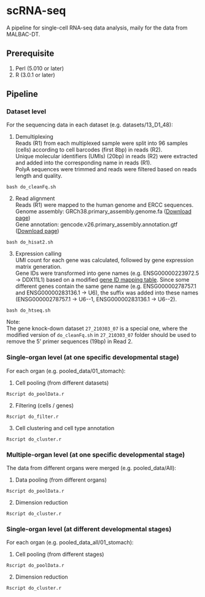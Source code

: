 # scRNA-seq
A pipeline for single-cell RNA-seq data analysis, maily for the data from MALBAC-DT.

## Prerequisite
1. Perl (5.010 or later)  
2. R (3.0.1 or later)  

## Pipeline
### Dataset level
For the sequencing data in each dataset (e.g. datasets/13_D1_48):

1. Demultiplexing  
Reads (R1) from each multiplexed sample were split into 96 samples (cells) according to cell barcodes (first 8bp) in reads (R2).  
Unique molecular identifiers (UMIs) (20bp) in reads (R2) were extracted and added into the corresponding name in reads (R1).  
PolyA sequences were trimmed and reads were filtered based on reads length and quality.  
```
bash do_cleanFq.sh
```
2. Read alignment  
Reads (R1) were mapped to the human genome and ERCC sequences.  
Genome assembly: GRCh38.primary_assembly.genome.fa ([Download page](https://www.gencodegenes.org/human/release_26.html))  
Gene annotation: gencode.v26.primary_assembly.annotation.gtf ([Download page](https://www.gencodegenes.org/human/release_26.html))  
```
bash do_hisat2.sh
```
3. Expression calling  
UMI count for each gene was calculated, followed by gene expression matrix generation.  
Gene IDs were transformed into gene names (e.g. ENSG00000223972.5 -> DDX11L1) based on a modified [gene ID mapping table](https://github.com/gao-lab/GeACT/blob/master/scRNA-seq/Data/gene_ID2Name_fixed.txt). Since some different genes contain the same gene name (e.g. ENSG00000278757.1 and ENSG00000283136.1 -> U6), the suffix was added into these names (ENSG00000278757.1 -> U6--1, ENSG00000283136.1 -> U6--2).  
```
bash do_htseq.sh
```

Note:  
The gene knock-down dataset `27_210303_07` is a special one, where the modified version of `do_cleanFq.sh` in `27_210303_07` folder should be used to remove the 5’ primer sequences (19bp) in Read 2.

### Single-organ level (at one specific developmental stage)
For each organ (e.g. pooled_data/01_stomach):

1. Cell pooling (from different datasets)
```
Rscript do_poolData.r
```
2. Filtering (cells / genes)
```
Rscript do_filter.r
```
3. Cell clustering and cell type annotation
```
Rscript do_cluster.r
```

### Multiple-organ level (at one specific developmental stage)
The data from different organs were merged (e.g. pooled_data/All):

1. Data pooling (from different organs)
```
Rscript do_poolData.r
```

2. Dimension reduction
```
Rscript do_cluster.r
```

### Single-organ level (at different developmental stages)
For each organ (e.g. pooled_data_all/01_stomach):

1. Cell pooling (from different stages)
```
Rscript do_poolData.r
```

2. Dimension reduction
```
Rscript do_cluster.r
```
